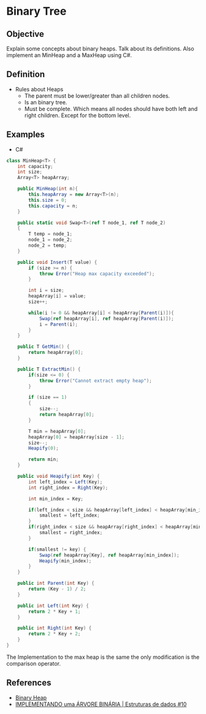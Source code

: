 # Binary Tree

## Objective
Explain some concepts about binary heaps. Talk about its definitions. Also implement an MinHeap and a MaxHeap using C#.


## Definition
- Rules about Heaps
    - The parent must be lower/greater than all children nodes.
    - Is an binary tree.
    - Must be complete. Which means all nodes should have both left and right children. Except for the bottom level.


## Examples
- C#

```c#
class MinHeap<T> {
    int capacity;
    int size;
    Array<T> heapArray;

    public MinHeap(int n){
        this.heapArray = new Array<T>(n);
        this.size = 0;
        this.capacity = n;
    }

    public static void Swap<T>(ref T node_1, ref T node_2)
    {
        T temp = node_1;
        node_1 = node_2;
        node_2 = temp;
    }

    public void Insert(T value) {
        if (size >= n) {
            throw Error("Heap max capacity exceeded");
        }

        int i = size;
        heapArray[i] = value;
        size++;

        while(i != 0 && heapArray[i] < heapArray[Parent(i)]){
            Swap(ref heapArray[i], ref heapArray[Parent(i)]);
            i = Parent(i);
        }
    }

    public T GetMin() {
        return heapArray[0];
    }

    public T ExtractMin() {
        if(size <= 0) {
            throw Error("Cannot extract empty heap");
        }

        if (size == 1)
        {
            size--;
            return heapArray[0];
        }

        T min = heapArray[0];
        heapArray[0] = heapArray[size - 1];
        size--;
        Heapify(0);

        return min;
    }

    public void Heapify(int Key) {
        int left_index = Left(Key);
        int right_index = Right(Key);

        int min_index = Key;

        if(left_index < size && heapArray[left_index] < heapArray[min_index]) {
            smallest = left_index;
        }
        if(right_index < size && heapArray[right_index] < heapArray[min_index]) {
            smallest = right_index;
        }

        if(smallest != key) {
            Swap(ref heapArray[Key], ref heapArray[min_index]);
            Heapify(min_index);
        }
    }

    public int Parent(int Key) {
        return (Key - 1) / 2;
    }

    public int Left(int Key) {
        return 2 * Key + 1;
    }

    public int Right(int Key) {
        return 2 * Key + 2;
    }
}
```

The Implementation to the max heap is the same the only modification is the comparison operator.

## References
- [Binary Heap](https://www.geeksforgeeks.org/binary-heap/)
- [IMPLEMENTANDO uma ÁRVORE BINÁRIA | Estruturas de dados #10](https://www.youtube.com/watch?v=6E169kShoNU)